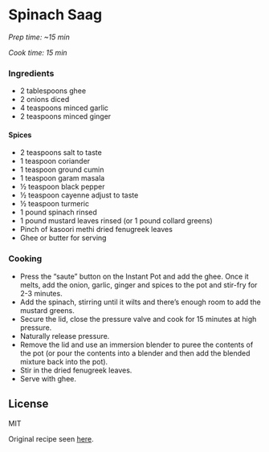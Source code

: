 # Spinach Saag

*Prep time: ~15 min*

*Cook time: 15 min*

### Ingredients

 - 2 tablespoons ghee
 - 2 onions diced
 - 4 teaspoons minced garlic
 - 2 teaspoons minced ginger

#### Spices
 - 2 teaspoons salt to taste
 - 1 teaspoon coriander
 - 1 teaspoon ground cumin
 - 1 teaspoon garam masala
 - ½ teaspoon black pepper
 - ½ teaspoon cayenne adjust to taste
 - ½ teaspoon turmeric
 - 1 pound spinach rinsed
 - 1 pound mustard leaves rinsed (or 1 pound collard greens)
 - Pinch of kasoori methi dried fenugreek leaves
 - Ghee or butter for serving


### Cooking

 - Press the “saute” button on the Instant Pot and add the ghee. Once it melts, add the onion, garlic, ginger and spices to the pot and stir-fry for 2-3 minutes.
 - Add the spinach, stirring until it wilts and there’s enough room to add the mustard greens.
 - Secure the lid, close the pressure valve and cook for 15 minutes at high pressure.
 - Naturally release pressure.
 - Remove the lid and use an immersion blender to puree the contents of the pot (or pour the contents into a blender and then add the blended mixture back into the pot).
 - Stir in the dried fenugreek leaves.
 - Serve with ghee.

License
----

MIT

Original recipe seen [here](https://myheartbeets.com/instant-pot-saag-pressure-cooker/#wprm-recipe-container-9085).

